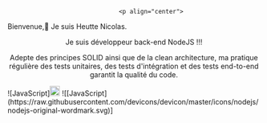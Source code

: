                                   <p align="center">
Bienvenue,👋
Je suis Heutte Nicolas.
  
</p>                                        
<p align="center">
Je suis développeur back-end NodeJS !!!
</p>


<p align="center">
Adepte des principes SOLID ainsi que de la clean architecture, ma pratique régulière des tests unitaires, des tests d'intégration et des tests end-to-end garantit la qualité du code. 
</p>
![JavaScript]<img src="[URL_DE_L_ICONE](https://raw.githubusercontent.com/devicons/devicon/master/icons/nodejs/nodejs-original-wordmark.svg)" alt="JavaScript" width="20" height="20"/>
![[JavaScript](https://raw.githubusercontent.com/devicons/devicon/master/icons/nodejs/nodejs-original-wordmark.svg)]


   
